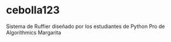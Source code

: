 # cebolla123
Sistema de Ruffier diseñado por los estudiantes de Python Pro de Algorithmics Margarita 
